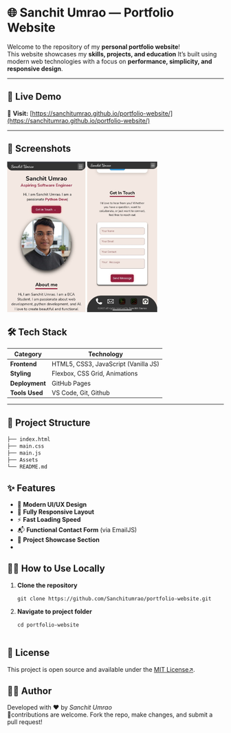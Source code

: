 # 🌐 Sanchit Umrao — Portfolio Website

Welcome to the repository of my **personal portfolio website**!  
This website showcases my **skills, projects, and education** 
It’s built using modern web technologies with a focus on **performance, simplicity, and responsive design**.

---

## 🚀 Live Demo  
🔗 **Visit:** [https://sanchitumrao.github.io/portfolio-website/](https://sanchitumrao.github.io/portfolio-website/) 

---
## 📸 Screenshots
<img src="img1.jpg" height=350px> <img src="img2.jpg" height=350px>
## 🛠️ Tech Stack

| Category | Technology |
|-----------|-------------|
| **Frontend** | HTML5, CSS3, JavaScript (Vanilla JS) |
| **Styling** | Flexbox, CSS Grid, Animations |
| **Deployment** | GitHub Pages |
| **Tools Used** | VS Code, Git, Github|

---
## 📁 Project Structure 
    
    ├── index.html   
    ├── main.css  
    ├── main.js   
    ├── Assets   
    └── README.md
   

## ✨ Features

- 🎨 **Modern UI/UX Design**
- 📱 **Fully Responsive Layout**
- ⚡ **Fast Loading Speed**
- 📬 **Functional Contact Form** (via EmailJS)
- 💼 **Project Showcase Section**
- 
## 🧑‍💻 How to Use Locally
1. **Clone the repository**
   ```
   git clone https://github.com/Sanchitumrao/portfolio-website.git
   
2. **Navigate to project folder**
   ```
   cd portfolio-website
 
## 📄 License
This project is open source and available under the [MIT License↗️](./LICENSE).

## 👨‍💻 Author
 Developed with ❤️ by *Sanchit Umrao*  
 🤝contributions are welcome. Fork the repo, make changes, and submit a pull request!

